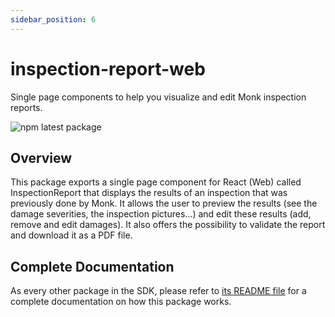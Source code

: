 ```yaml
---
sidebar_position: 6
---
```


# inspection-report-web
Single page components to help you visualize and edit Monk inspection reports.

![npm latest package](https://img.shields.io/npm/v/@monkvision/inspection-report-web/latest.svg)

## Overview
This package exports a single page component for React (Web) called InspectionReport that displays the results of an
inspection that was previously done by Monk. It allows the user to preview the results (see the damage severities, the
inspection pictures...) and edit these results (add, remove and edit damages). It also offers the possibility to
validate the report and download it as a PDF file.

## Complete Documentation
As every other package in the SDK, please refer to
[its README file](https://github.com/monkvision/monkjs/blob/main/packages/inspection-report-web/README.md) for a
complete documentation on how this package works.

